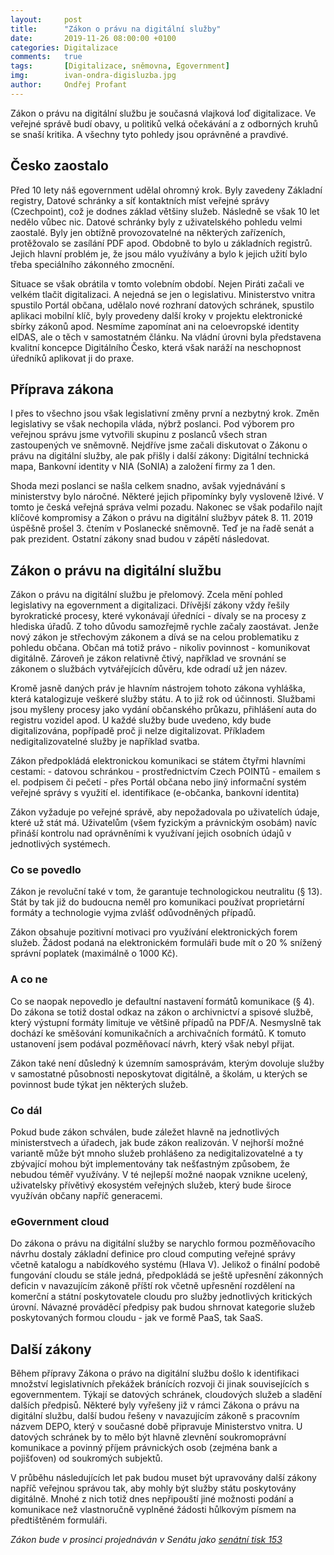 ```yaml
---
layout:     post
title:      "Zákon o právu na digitální služby"
date:       2019-11-26 08:00:00 +0100
categories: Digitalizace
comments:   true
tags:       [Digitalizace, sněmovna, Egovernment]
img:        ivan-ondra-digisluzba.jpg
author:     Ondřej Profant
---
```


Zákon o právu na digitální službu je současná vlajková loď digitalizace. Ve veřejné správě budí obavy, u politiků velká očekávání a z odborných kruhů se snaší kritika. A všechny tyto pohledy jsou oprávněné a pravdivé.

<!--more-->

## Česko zaostalo

Před 10 lety náš egovernment udělal ohromný krok. Byly zavedeny Základní registry, Datové schránky a síť kontaktních míst veřejné správy (Czechpoint), což je dodnes základ většiny služeb. Následně se však 10 let nedělo vůbec nic. Datové schránky byly z uživatelského pohledu velmi zaostalé. Byly jen obtížně provozovatelné na některých zařízeních, protěžovalo se zasílání PDF apod. Obdobně to bylo u základních registrů. Jejich hlavní problém je, že jsou málo využívány a bylo k jejich užití bylo třeba speciálního zákonného zmocnění.  

Situace se však obrátila v tomto volebním období. Nejen Piráti začali ve velkém tlačit digitalizaci. A nejedná se jen o legislativu. Ministerstvo vnitra spustilo Portál občana, udělalo nové rozhraní datových schránek, spustilo aplikaci mobilní klíč, byly provedeny další kroky v projektu elektronické sbírky zákonů apod. Nesmíme zapomínat ani na celoevropské identity eIDAS, ale o těch v samostatném článku. Na vládní úrovni byla představena kvalitní koncepce Digitálního Česko, která však naráží na neschopnost úředníků aplikovat ji do praxe.

## Příprava zákona

I přes to všechno jsou však legislativní změny první a nezbytný krok. Změn legislativy se však nechopila vláda, nýbrž poslanci. Pod výborem pro veřejnou správu jsme vytvořili skupinu z poslanců všech stran zastoupených ve sněmovně. Nejdříve jsme začali diskutovat o Zákonu o právu na digitální služby, ale pak přišly i další zákony: Digitální technická mapa, Bankovní identity v NIA (SoNIA) a založení firmy za 1 den.

Shoda mezi poslanci se našla celkem snadno, avšak vyjednávání s ministerstvy bylo náročné. Některé jejich připomínky byly vysloveně lživé. V tomto je česká veřejná správa velmi pozadu. Nakonec se však podařilo najít klíčové kompromisy a Zákon o právu na digitální službyv pátek 8. 11. 2019 úspěšně prošel 3. čtením v Poslanecké sněmovně. Teď je na řadě senát a pak prezident. Ostatní zákony snad budou v zápětí následovat.

## Zákon o právu na digitální službu

Zákon o právu na digitální službu je přelomový. Zcela mění pohled legislativy na egovernment a digitalizaci. Dřívější zákony vždy řešily byrokratické procesy, které vykonávají úředníci - dívaly se na procesy z hlediska úřadů. Z toho důvodu samozřejmě rychle začaly zaostávat. Jenže nový zákon je střechovým zákonem a dívá se na celou problematiku z pohledu občana. Občan má totiž právo - nikoliv povinnost - komunikovat digitálně. Zároveň je zákon relativně čtivý, například ve srovnání se zákonem o službách vytvářejících důvěru, kde odradí už jen název.

Kromě jasně daných práv je hlavním nástrojem tohoto zákona vyhláška, která katalogizuje veškeré služby státu. A to již rok od účinnosti. Službami jsou myšleny procesy jako vydání občanského průkazu, přihlášení auta do registru vozidel apod. U každé služby bude uvedeno, kdy bude digitalizována, popřípadě proč ji nelze digitalizovat. Příkladem nedigitalizovatelné služby je například svatba.

Zákon předpokládá elektronickou komunikaci se státem čtyřmi hlavními cestami:
    - datovou schránkou
    - prostřednictvím Czech POINTů
    - emailem s el. podpisem či pečetí
    - přes Portál občana nebo jiný informační systém veřejné správy s využití el. identifikace (e-občanka, bankovní identita)

Zákon vyžaduje po veřejné správě, aby nepožadovala po uživatelích údaje, které už stát má. Uživatelům (všem fyzickým a právnickým osobám) navíc přináší kontrolu nad oprávněními k využívaní jejich osobních údajů v jednotlivých systémech.

### Co se povedlo

Zákon je revoluční také v tom, že garantuje technologickou neutralitu (§ 13). Stát by tak již do budoucna neměl pro komunikaci používat proprietární formáty a technologie vyjma zvlášť odůvodněných případů.

Zákon obsahuje pozitivní motivaci pro využívání elektronických forem služeb. Žádost podaná na elektronickém formuláři bude mít o 20 % snížený správní poplatek (maximálně o 1000 Kč).

### A co ne

Co se naopak nepovedlo je defaultní nastavení formátů komunikace (§ 4). Do zákona se totiž dostal odkaz na zákon o archivnictví a spisové službě, který výstupní formáty limituje ve většině případů na PDF/A. Nesmyslně tak dochází ke směšování komunikačních a archivačních formátů. K tomuto ustanovení jsem podával pozměňovací návrh, který však nebyl přijat.

Zákon také není důsledný k územním samosprávám, kterým dovoluje služby v samostatné působnosti neposkytovat digitálně, a školám, u kterých se povinnost bude týkat jen některých služeb.

### Co dál

Pokud bude zákon schválen, bude záležet hlavně na jednotlivých ministerstvech a úřadech, jak bude zákon realizován. V nejhorší možné variantě může být mnoho služeb prohlášeno za nedigitalizovatelné a ty zbývající mohou být implementovány tak nešťastným způsobem, že nebudou téměř využívány. V té nejlepší možné naopak vznikne ucelený, uživatelsky přívětivý ekosystém veřejných služeb, který bude široce využíván občany napříč generacemi.

### eGovernment cloud

Do zákona o právu na digitální služby se narychlo formou pozměňovacího návrhu dostaly základní definice pro cloud computing veřejné správy včetně katalogu a nabídkového systému (Hlava V). Jelikož o finální podobě fungování cloudu se stále jedná, předpokládá se ještě upřesnění zákonných deficin v navazujícím zákoně příští rok včetně upřesnění rozdělení na komerční a státní poskytovatele cloudu pro služby jednotlivých kritických úrovní. Návazné prováděcí předpisy pak budou shrnovat kategorie služeb poskytovaných formou cloudu - jak ve formě PaaS, tak SaaS.

## Další zákony

Během přípravy Zákona o právo na digitální službu došlo k identifikaci množství legislativních překážek bránících rozvoji  či jinak souvisejících s egovernmentem. Týkají se datových schránek, cloudových služeb a sladění dalších předpisů. Některé byly vyřešeny již v rámci Zákona o právu na digitální službu, další budou řešeny v navazujícím zákoně s pracovním názvem DEPO, který v současné době připravuje Ministerstvo vnitra. U datových schránek by to mělo být hlavně zlevnění soukromoprávní komunikace a povinný příjem právnických osob (zejména bank a pojišťoven) od soukromých subjektů.

V průběhu následujících let pak budou muset být upravovány další zákony napříč veřejnou správou tak, aby mohly být služby státu poskytovány digitálně. Mnohé z nich totiž dnes nepřipouští jiné možnosti podání a komunikace než vlastnoručně vyplněné žádosti hůlkovým písmem na předtištěném formuláři.

*Zákon bude v prosinci projednáván v Senátu jako [senátní tisk 153](https://senat.cz/xqw/xervlet/pssenat/historie)*
